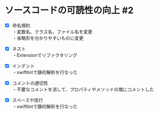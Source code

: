 # ソースコードの可読性の向上 #2

- [x] 命名規約<br>
・変数名、クラス名、ファイル名を変更<br>
・省略形を分かりやすいものに変更<br>
- [x] ネスト<br>
・Extensionでリファクタリング<br>
- [x] インデント<br>
・swiftlintで静的解析を行なった<br>
- [x] コメントの適切性<br>
・不要なコメントを消して、プロパティやメソッドの塊にコメントした<br>
- [x] スペースや改行<br>
・swiftlintで静的解析を行なった<br>

